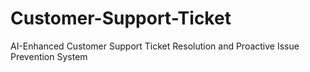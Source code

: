 # Customer-Support-Ticket
AI-Enhanced Customer Support Ticket Resolution and Proactive Issue Prevention System
